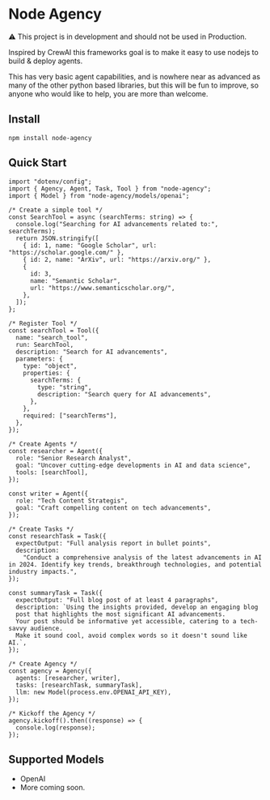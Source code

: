 # Node Agency

⚠️ This project is in development and should not be used in Production.

Inspired by CrewAI this frameworks goal is to make it easy to use nodejs to build & deploy agents.

This has very basic agent capabilities, and is nowhere near as advanced as many of the other python based libraries, but this will be fun to improve, so anyone who would like to help, you are more than welcome.

## Install

`npm install node-agency`

## Quick Start

```
import "dotenv/config";
import { Agency, Agent, Task, Tool } from "node-agency";
import { Model } from "node-agency/models/openai";

/* Create a simple tool */
const SearchTool = async (searchTerms: string) => {
  console.log("Searching for AI advancements related to:", searchTerms);
  return JSON.stringify([
    { id: 1, name: "Google Scholar", url: "https://scholar.google.com/" },
    { id: 2, name: "ArXiv", url: "https://arxiv.org/" },
    {
      id: 3,
      name: "Semantic Scholar",
      url: "https://www.semanticscholar.org/",
    },
  ]);
};

/* Register Tool */
const searchTool = Tool({
  name: "search_tool",
  run: SearchTool,
  description: "Search for AI advancements",
  parameters: {
    type: "object",
    properties: {
      searchTerms: {
        type: "string",
        description: "Search query for AI advancements",
      },
    },
    required: ["searchTerms"],
  },
});

/* Create Agents */
const researcher = Agent({
  role: "Senior Research Analyst",
  goal: "Uncover cutting-edge developments in AI and data science",
  tools: [searchTool],
});

const writer = Agent({
  role: "Tech Content Strategis",
  goal: "Craft compelling content on tech advancements",
});

/* Create Tasks */
const researchTask = Task({
  expectOutput: "Full analysis report in bullet points",
  description:
    "Conduct a comprehensive analysis of the latest advancements in AI in 2024. Identify key trends, breakthrough technologies, and potential industry impacts.",
});

const summaryTask = Task({
  expectOutput: "Full blog post of at least 4 paragraphs",
  description: `Using the insights provided, develop an engaging blog
  post that highlights the most significant AI advancements.
  Your post should be informative yet accessible, catering to a tech-savvy audience.
  Make it sound cool, avoid complex words so it doesn't sound like AI.`,
});

/* Create Agency */
const agency = Agency({
  agents: [researcher, writer],
  tasks: [researchTask, summaryTask],
  llm: new Model(process.env.OPENAI_API_KEY),
});

/* Kickoff the Agency */
agency.kickoff().then((response) => {
  console.log(response);
});

```

## Supported Models

- OpenAI
- More coming soon.
